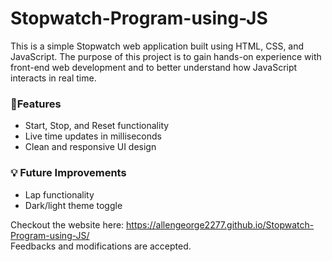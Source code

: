 # Stopwatch-Program-using-JS

This is a simple Stopwatch web application built using HTML, CSS, and JavaScript. The purpose of this project is to gain hands-on experience with front-end web development and to better understand how JavaScript interacts in real time.

### 🚀Features
- Start, Stop, and Reset functionality
- Live time updates in milliseconds
- Clean and responsive UI design

### 💡 Future Improvements
- Lap functionality
- Dark/light theme toggle

Checkout the website here: https://allengeorge2277.github.io/Stopwatch-Program-using-JS/  
Feedbacks and modifications are accepted.
